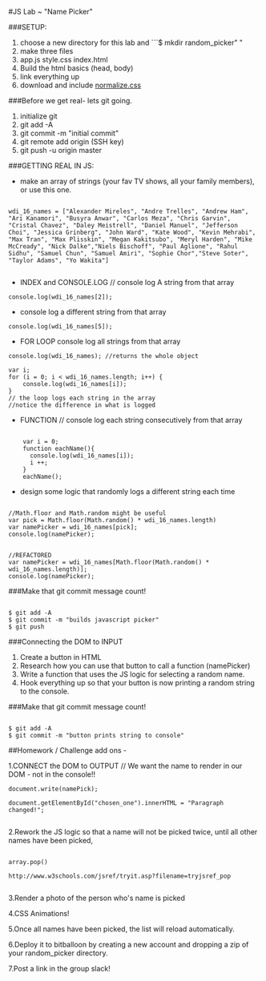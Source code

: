 #JS Lab ~ "Name Picker"

###SETUP: 

1. choose a new directory for this lab and  ```$ mkdir random_picker" "
2. make three files 
3. app.js style.css index.html
4. Build the html basics (head, body)
5. link everything up
6. download and include [normalize.css](https://github.com/necolas/normalize.css/blob/master/normalize.css)




###Before we get real- lets git going. 
1. initialize git
2. git add -A 
3. git commit -m "initial commit"
4. git remote add origin (SSH key)
5. git push -u origin master


###GETTING REAL IN JS:
	

* make an array of strings (your fav TV shows, all your family members), or use this one. 

```

wdi_16_names = ["Alexander Mireles", "Andre Trelles", "Andrew Ham", "Ari Kanamori", "Busyra Anwar", "Carlos Meza", "Chris Garvin", "Cristal Chavez", "Daley Meistrell", "Daniel Manuel", "Jefferson Choi", "Jessica Grinberg", "John Ward", "Kate Wood", "Kevin Mehrabi", "Max Tran", "Max Plisskin", "Megan Kakitsubo", "Meryl Harden", "Mike McCready", "Nick Dalke","Niels Bischoff", "Paul Aglione", "Rahul Sidhu", "Samuel Chun", "Samuel Amiri", "Sophie Chor","Steve Soter", "Taylor Adams", "Yo Wakita"]


```

* INDEX and CONSOLE.LOG // console log A string from that array
 
```
console.log(wdi_16_names[2]);
```

* console log a different string from that array

```
console.log(wdi_16_names[5]);
```

* FOR LOOP console log all strings from that array

```
console.log(wdi_16_names); //returns the whole object

var i;
for (i = 0; i < wdi_16_names.length; i++) { 
	console.log(wdi_16_names[i]);
}
// the loop logs each string in the array
//notice the difference in what is logged

```

* FUNCTION // console log each string consecutively from that array

```

    var i = 0;
    function eachName(){
      console.log(wdi_16_names[i]);
      i ++; 
    }
    eachName();

```

* design some logic that randomly logs a different string each time

```

//Math.floor and Math.random might be useful
var pick = Math.floor(Math.random() * wdi_16_names.length)
var namePicker = wdi_16_names[pick];
console.log(namePicker);


//REFACTORED
var namePicker = wdi_16_names[Math.floor(Math.random() * wdi_16_names.length)];
console.log(namePicker);

```


###Make that git commit message count! 


```

$ git add -A 
$ git commit -m "builds javascript picker"
$ git push

```

###Connecting the DOM to INPUT

1. Create a button in HTML
2. Research how you can use that button to call a function (namePicker)
3. Write a function that uses the JS logic for selecting a random name.
3. Hook everything up so that your button is now printing a random string to the console. 


###Make that git commit message count! 


```

$ git add -A 
$ git commit -m "button prints string to console"

```


##Homework / Challenge add ons - 

1.CONNECT the DOM to OUTPUT // We want the name to render in our DOM - not in the console!!

```
document.write(namePick);

document.getElementById("chosen_one").innerHTML = "Paragraph changed!";


```


2.Rework the JS logic so that a name will not be picked twice, until all other names have been picked, 

```

array.pop()

http://www.w3schools.com/jsref/tryit.asp?filename=tryjsref_pop


```

3.Render a photo of the person who's name is picked

4.CSS Animations!
 
5.Once all names have been picked, the list will reload automatically.

6.Deploy it to bitballoon by creating a new account and dropping a zip of your random_picker directory.

7.Post a link in the group slack!





